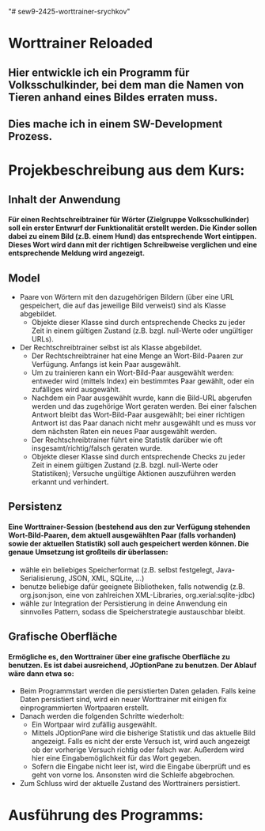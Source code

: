 "# sew9-2425-worttrainer-srychkov"

# Worttrainer Reloaded

## Hier entwickle ich ein Programm für Volksschulkinder, bei dem man die Namen von Tieren anhand eines Bildes erraten muss.

## Dies mache ich in einem SW-Development Prozess.

# Projekbeschreibung aus dem Kurs:

## Inhalt der Anwendung

#### Für einen Rechtschreibtrainer für Wörter (Zielgruppe Volksschulkinder) soll ein erster Entwurf der Funktionalität erstellt werden. Die Kinder sollen dabei zu einem Bild (z.B. einem Hund) das entsprechende Wort eintippen. Dieses Wort wird dann mit der richtigen Schreibweise verglichen und eine entsprechende Meldung wird angezeigt.

## Model

- Paare von Wörtern mit den dazugehörigen Bildern (über eine URL gespeichert, die auf das jeweilige Bild verweist) sind als Klasse abgebildet.
  - Objekte dieser Klasse sind durch entsprechende Checks zu jeder Zeit in einem gültigen Zustand (z.B. bzgl. null-Werte oder ungültiger URLs).
- Der Rechtschreibtrainer selbst ist als Klasse abgebildet.
  - Der Rechtschreibtrainer hat eine Menge an Wort-Bild-Paaren zur Verfügung. Anfangs ist kein Paar ausgewählt.
  - Um zu trainieren kann ein Wort-Bild-Paar ausgewählt werden: entweder wird (mittels Index) ein bestimmtes Paar gewählt, oder ein zufälliges wird ausgewählt.
  - Nachdem ein Paar ausgewählt wurde, kann die Bild-URL abgerufen werden und das zugehörige Wort geraten werden. Bei einer falschen Antwort bleibt das Wort-Bild-Paar ausgewählt; bei einer richtigen Antwort ist das Paar danach nicht mehr ausgewählt und es muss vor dem nächsten Raten ein neues Paar ausgewählt werden.
  - Der Rechtschreibtrainer führt eine Statistik darüber wie oft insgesamt/richtig/falsch geraten wurde.
  - Objekte dieser Klasse sind durch entsprechende Checks zu jeder Zeit in einem gültigen Zustand (z.B. bzgl. null-Werte oder Statistiken); Versuche ungültige Aktionen auszuführen werden erkannt und verhindert.

## Persistenz

#### Eine Worttrainer-Session (bestehend aus den zur Verfügung stehenden Wort-Bild-Paaren, dem aktuell ausgewählten Paar (falls vorhanden) sowie der aktuellen Statistik) soll auch gespeichert werden können. Die genaue Umsetzung ist großteils dir überlassen:

- wähle ein beliebiges Speicherformat (z.B. selbst festgelegt, Java-Serialisierung, JSON, XML, SQLite, ...)
- benutze beliebige dafür geeignete Bibliotheken, falls notwendig (z.B. org.json:json, eine von zahlreichen XML-Libraries, org.xerial:sqlite-jdbc)
- wähle zur Integration der Persistierung in deine Anwendung ein sinnvolles Pattern, sodass die Speicherstrategie austauschbar bleibt.

## Grafische Oberfläche

#### Ermögliche es, den Worttrainer über eine grafische Oberfläche zu benutzen. Es ist dabei ausreichend, JOptionPane zu benutzen. Der Ablauf wäre dann etwa so:

- Beim Programmstart werden die persistierten Daten geladen. Falls keine Daten persistiert sind, wird ein neuer Worttrainer mit einigen fix einprogrammierten Wortpaaren erstellt.
- Danach werden die folgenden Schritte wiederholt:
  - Ein Wortpaar wird zufällig ausgewählt.
  - Mittels JOptionPane wird die bisherige Statistik und das aktuelle Bild angezeigt. Falls es nicht der erste Versuch ist, wird auch angezeigt ob der vorherige Versuch richtig oder falsch war. Außerdem wird hier eine Eingabemöglichkeit für das Wort gegeben.
  - Sofern die Eingabe nicht leer ist, wird die Eingabe überprüft und es geht von vorne los. Ansonsten wird die Schleife abgebrochen.
- Zum Schluss wird der aktuelle Zustand des Worttrainers persistiert.

# Ausführung des Programms:
